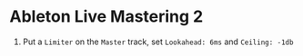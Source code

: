 # Ableton Live Mastering 2

1. Put a `Limiter` on the `Master` track, set `Lookahead: 6ms` and `Ceiling: -1db`
